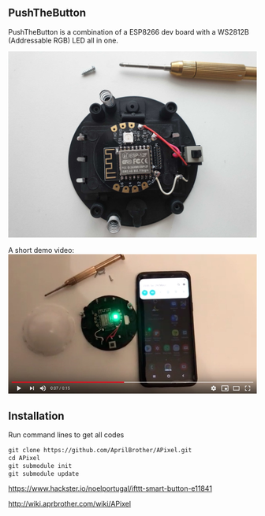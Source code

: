 ## PushTheButton

PushTheButton is a combination of a ESP8266 dev board with a WS2812B (Addressable RGB) LED all in one. 


![PushTheButton](https://github.com/rich-info/PushTheButton/blob/master/img/button.jpg)

A short demo video:
[![A short demo video](https://github.com/rich-info/PushTheButton/blob/master/img/demo-video.jpg)](https://youtu.be/SldVIySn8x4)


## Installation

Run command lines to get all codes

```
git clone https://github.com/AprilBrother/APixel.git
cd APixel
git submodule init
git submodule update
```


https://www.hackster.io/noelportugal/ifttt-smart-button-e11841

http://wiki.aprbrother.com/wiki/APixel  
